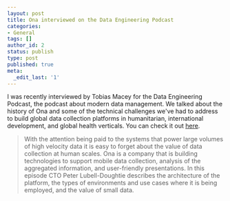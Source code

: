 ```yaml
---
layout: post
title: Ona interviewed on the Data Engineering Podcast
categories:
- General
tags: []
author_id: 2
status: publish
type: post
published: true
meta:
  _edit_last: '1'
---
```


I was recently interviewed by Tobias Macey for the Data Engineering Podcast, the podcast about modern data management. We talked about the history of Ona and some of the technical challenges we've had to address to build global data collection platforms in humanitarian, international development, and global health verticals. You can check it out [here](https://www.dataengineeringpodcast.com/episodepage/canopy-and-ona-with-peter-lubell-doughtie-episode-41).

> With the attention being paid to the systems that power large volumes of high velocity data it is easy to forget about the value of data collection at human scales. Ona is a company that is building technologies to support mobile data collection, analysis of the aggregated information, and user-friendly presentations. In this episode CTO Peter Lubell-Doughtie describes the architecture of the platform, the types of environments and use cases where it is being employed, and the value of small data.
